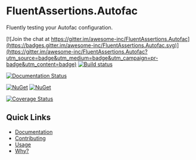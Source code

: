 
# FluentAssertions.Autofac

Fluently testing your Autofac configuration.

[![Join the chat at https://gitter.im/awesome-inc/FluentAssertions.Autofac](https://badges.gitter.im/awesome-inc/FluentAssertions.Autofac.svg)](https://gitter.im/awesome-inc/FluentAssertions.Autofac?utm_source=badge&utm_medium=badge&utm_campaign=pr-badge&utm_content=badge)
[![Build status](https://ci.appveyor.com/api/projects/status/u42b929walkd6086?svg=true)](https://ci.appveyor.com/project/awesome-inc-build/fluentassertions-autofac)

[![Documentation Status](https://readthedocs.org/projects/fluentassertionsautofac/badge/?version=latest)](http://fluentassertionsautofac.rtfd.io/en/latest/) 

[![NuGet](https://img.shields.io/nuget/v/FluentAssertions.Autofac.svg?style=flat-square)](https://www.nuget.org/packages/FluentAssertions.Autofac/) 
[![NuGet](https://img.shields.io/nuget/dt/FluentAssertions.Autofac.svg?style=flat-square)](https://www.nuget.org/packages/FluentAssertions.Autofac/) 

[![Coverage Status](https://coveralls.io/repos/github/awesome-inc/FluentAssertions.Autofac/badge.svg)](https://coveralls.io/github/awesome-inc/FluentAssertions.Autofac)

## Quick Links

- [Documentation](http://fluentassertionsautofac.readthedocs.io/en/latest)
- [Contributing](https://github.com/awesome-inc/FluentAssertions.Autofac/blob/develop/CONTRIBUTING.md)
- [Usage](http://fluentassertionsautofac.readthedocs.org/en/latest/usage/)
- [Why?](http://fluentassertionsautofac.readthedocs.org/en/latest/why)
